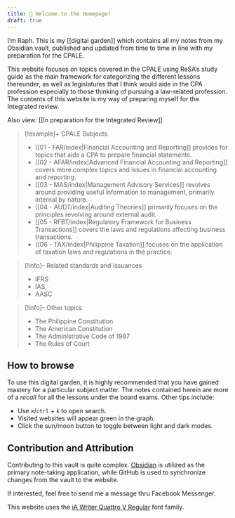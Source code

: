 ```yaml
---
title: 🐢 Welcome to the Homepage!
draft: true
---
```


I’m Raph. This is my [[digital garden]] which contains all my notes from my Obsidian vault, published and updated from time to time in line with my preparation for the CPALE.

This website focuses on topics covered in the CPALE using ReSA’s study guide as the main framework for categorizing the different lessons thereunder, as well as legislatures that I think would aide in the CPA profession especially to those thinking of pursuing a law-related profession. The contents of this website is my way of preparing myself for the Integrated review. 

Also view: [[In preparation for the Integrated Review]]

> [!example]+ CPALE Subjects
> - [[01 - FAR/index|Financial Accounting and Reporting]] provides for topics that aids a CPA to prepare financial statements.
> - [[02 - AFAR/index|Advanced Financial Accounting and Reporting]] covers more complex topics and issues in financial accounting and reporting.
> - [[03 - MAS/index|Management Advisory Services]] revolves around providing useful information to management, primarily internal by nature.
> - [[04 - AUDT/index|Auditing Theories]] primarily focuses on the principles revolving around external audit.
> - [[05 - RFBT/index|Regulatory Framework for Business Transactions]] covers the laws and regulations affecting business transactions.
> - [[06 - TAX/index|Philippine Taxation]] focuses on the application of taxation laws and regulations in the practice.

> [!info]- Related standards and issuances
> - IFRS
> - IAS
> - AASC

> [!info]- Other topics
> - The Philippine Constitution
> - The American Constitution
> - The Administrative Code of 1987
> - The Rules of Court

## How to browse
To use this digital garden, it is highly recommended that you have gained mastery for a particular subject matter. The notes contained herein are more of a _recall_ for all the lessons under the board exams. Other tips include:

- Use `⌘`/`ctrl` + `k` to open search.
- Visited websites will appear green in the graph.
- Click the sun/moon button to toggle between light and dark modes.

## Contribution and Attribution
Contributing to this vault is quite complex. [Obsidian](https://obsidian.md/) is utilized as the primary note-taking application, while GitHub is used to synchronize changes from the vault to the website.

If interested, feel free to send me a message thru Facebook Messenger.

This website uses the [iA Writer Quattro V Regular](https://github.com/iaolo/iA-Fonts/tree/master) font family.